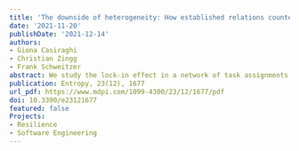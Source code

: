 ```yaml
---
title: 'The downside of heterogeneity: How established relations counteract systemic adaptivity in tasks assignments'
date: '2021-11-20'
publishDate: '2021-12-14'
authors:
- Giona Casiraghi
- Christian Zingg
- Frank Schweitzer
abstract: We study the lock-in effect in a network of task assignments. Agents have a heterogeneous fitness for solving tasks and can redistribute unfinished tasks to other agents. They learn over time to whom to reassign tasks and preferably choose agents with higher fitness. A lock-in occurs if reassignments can no longer adapt. Agents overwhelmed with tasks then fail, leading to failure cascades. We find that the probability for lock-ins and systemic failures increase with the heterogeneity in fitness values. To study this dependence, we use the Shannon entropy of the network of task assignments. A detailed discussion links our findings to the problem of resilience and observations in social systems.
publication: Entropy, 23(12), 1677
url_pdf: https://www.mdpi.com/1099-4300/23/12/1677/pdf
doi: 10.3390/e23121677
featured: false
Projects:
- Resilience
- Software Engineering
---
```

